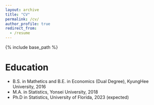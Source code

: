 ```yaml
---
layout: archive
title: "CV"
permalink: /cv/
author_profile: true
redirect_from:
  - /resume
---
```


{% include base_path %}

Education
======
* B.S. in Mathetics and B.E. in Economics (Dual Degree), KyungHee University, 2016
* M.A. in Statistics, Yonsei University, 2018
* Ph.D in Statistics, University of Florida, 2023 (expected)

<!--
Work experience
======
  * Summer 2015: Research Assistant
* Github University
* Duties included: Tagging issues
* Supervisor: Professor Git
-->
<!--
* Fall 2015: Research Assistant
* Github University
* Duties included: Merging pull requests
* Supervisor: Professor Hub
-->
<!--
Skills
======
  * Skill 1
* Skill 2
* Sub-skill 2.1
* Sub-skill 2.2
* Sub-skill 2.3
* Skill 3
-->
<!--
Publications
======
  <ul>{% for post in site.publications %}
{% include archive-single-cv.html %}
{% endfor %}</ul>
  -->
<!--
  Talks
======
  <ul>{% for post in site.talks %}
{% include archive-single-talk-cv.html %}
{% endfor %}</ul>
  -->
<!--
  Teaching
======
  <ul>{% for post in site.teaching %}
{% include archive-single-cv.html %}
{% endfor %}</ul>
-->
